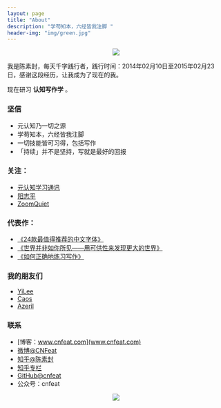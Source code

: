 ```yaml
---
layout: page
title: "About"
description: "学苟知本，六经皆我注脚 "
header-img: "img/green.jpg"
---
```



<center>
    <p><img src="http://7xlfkx.com1.z0.glb.clouddn.com/white2.jpg" align="center"></p>
</center>

我是陈素封，每天千字践行者，践行时间：2014年02月10日至2015年02月23日，感谢这段经历，让我成为了现在的我。

现在研习 **认知写作学** 。

### 坚信


- 元认知乃一切之源
- 学苟知本，六经皆我注脚
- 一切技能皆可习得，包括写作
- 「持续」并不是坚持，写就是最好的回报


### 关注：


- [元认知学习通讯](http://www.mesule.com/)
- [阳志平](http://www.yangzhiping.com/)
- [ZoomQuiet](http://blog.zoomquiet.io/)


### 代表作：

- [《24款最值得推荐的中文字体》](http://cnfeat.com/blog/2015/05/22/a-24-chinese-fonts/)
- [《世界并非如你所见——用可供性来发现更大的世界》](http://cnfeat.com/blog/2015/05/01/affordance/)
- [《如何正确地练习写作》](http://cnfeat.com/blog/2015/03/02/how-to-write/)


### 我的朋友们

- [YiLee](http://yilee.me)
- [Caos](http://caos.me)
- [Azeril](http://azeril.me)

### 联系

- [博客：www.cnfeat.com](www.cnfeat.com)
- [微博@CNFeat](http://weibo.com/207775270)
- [知乎@陈素封](http://www.zhihu.com/people/Feat)
- [知乎专栏](http://zhuanlan.zhihu.com/cnfeat)
- [GitHub@cnfeat](https://github.com/cnfeat)
- 公众号：cnfeat


<center>
    <p><img src="http://i173.photobucket.com/albums/w63/cnfeat/2015-08-29-2_zpsqj7po8eo.png" align="center"></p>
</center>

